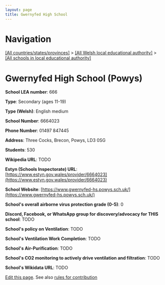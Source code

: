 ```yaml
---
layout: page
title: Gwernyfed High School
---
```

# Navigation

[[All countries/states/provinces]](../../..) > [[All Welsh local educational authority]](../..) > [[All schools in local educational authority]](..)

# Gwernyfed High School (Powys)

**School LEA number**: 666

**Type**: Secondary (ages 11-19)

**Type (Welsh)**: English medium

**School Number**: 6664023

**Phone Number**: 01497 847445

**Address**: Three Cocks, Brecon, Powys, LD3 0SG

**Students**: 530

**Wikipedia URL**: TODO

**Estyn (Schools Inspectorate) URL**: [https://www.estyn.gov.wales/provider/6664023](https://www.estyn.gov.wales/provider/6664023)

**School Website**: [https://www.gwernyfed-hs.powys.sch.uk/](https://www.gwernyfed-hs.powys.sch.uk/)

**School's overall airborne virus protection grade (0-5)**: 0

**Discord, Facebook, or WhatsApp group for discovery/advocacy for THIS school**: TODO

**School's policy on Ventilation**: TODO

**School's Ventilation Work Completion**: TODO

**School's Air-Purification**: TODO

**School's CO2 monitoring to actively drive ventilation and filtration**: TODO

**School's Wikidata URL**: TODO




[Edit this page](https://github.com/VentilationProject/Wales/edit/prif/./Powys/Gwernyfed_High_School.md). See also [rules for contribution](../../../contribution-rules/)